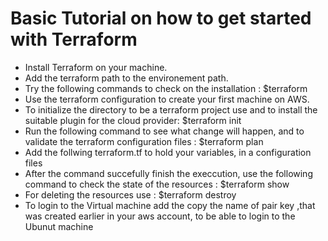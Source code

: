 # Basic Tutorial on how to get started with Terraform

- Install Terraform on your machine.
- Add the terraform path to the environement path.
- Try the following commands to check on the installation : $terraform
- Use the terraform configuration to create your first machine on AWS.
- To initialize the directory to be a terraform project use and to install the suitable plugin for the cloud provider: $terraform init
- Run the following command to see what change will happen, and to validate the terraform configuration files : $terraform plan
- Add the follwing terraform.tf to hold your variables, in a configuration files
- After the command succefully finish the execcution, use the following command to check the state of the resources : $terraform show
- For deleting the resources use : $terraform destroy
- To login to the Virtual machine add the copy the name of pair key ,that was created earlier in your aws account, to be able to login to the Ubunut machine
	
	
